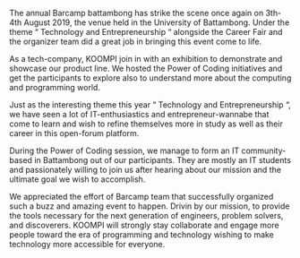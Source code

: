 The annual Barcamp battambong has strike the scene once again on 3th-4th August 2019, the venue held in the University of Battambong. Under the theme “ Technology and Entrepreneurship “ alongside the Career Fair and the organizer team did a great job in bringing this event come to life.

As a tech-company, KOOMPI join in with an exhibition to demonstrate and showcase our product line. We hosted the Power of Coding initiatives and get the participants to explore also to understand more about the computing and programming world. 

Just as the interesting theme this year “ Technology and Entrepreneurship “, we have seen a lot of IT-enthusiastics and entrepreneur-wannabe that come to learn and wish to refine themselves more in study as well as their career in this open-forum platform. 

During the Power of Coding session, we manage to form an IT community-based in Battambong out of our participants. They are mostly an IT students and passionately willing to join us after hearing about our mission and the ultimate goal we wish to accomplish. 

We appreciated the effort of Barcamp team that successfully organized such a buzz and amazing event to happen. Drivin by our mission, to provide the tools necessary for the next generation of engineers, problem solvers, and discoverers. KOOMPI will strongly stay collaborate and engage more people toward the era of programming and technology wishing to make technology more accessible for everyone. 

